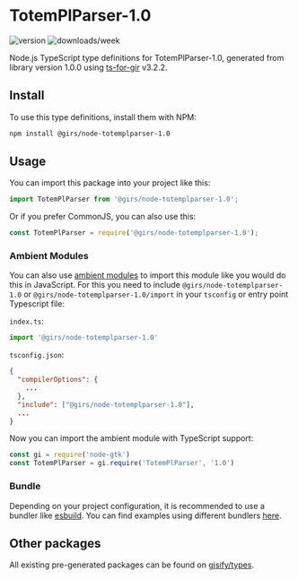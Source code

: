
# TotemPlParser-1.0

![version](https://img.shields.io/npm/v/@girs/node-totemplparser-1.0)
![downloads/week](https://img.shields.io/npm/dw/@girs/node-totemplparser-1.0)


Node.js TypeScript type definitions for TotemPlParser-1.0, generated from library version 1.0.0 using [ts-for-gir](https://github.com/gjsify/ts-for-gir) v3.2.2.


## Install

To use this type definitions, install them with NPM:
```bash
npm install @girs/node-totemplparser-1.0
```

## Usage

You can import this package into your project like this:
```ts
import TotemPlParser from '@girs/node-totemplparser-1.0';
```

Or if you prefer CommonJS, you can also use this:
```ts
const TotemPlParser = require('@girs/node-totemplparser-1.0');
```

### Ambient Modules

You can also use [ambient modules](https://github.com/gjsify/ts-for-gir/tree/main/packages/cli#ambient-modules) to import this module like you would do this in JavaScript.
For this you need to include `@girs/node-totemplparser-1.0` or `@girs/node-totemplparser-1.0/import` in your `tsconfig` or entry point Typescript file:

`index.ts`:
```ts
import '@girs/node-totemplparser-1.0'
```

`tsconfig.json`:
```json
{
  "compilerOptions": {
    ...
  },
  "include": ["@girs/node-totemplparser-1.0"],
  ...
}
```

Now you can import the ambient module with TypeScript support: 

```ts
const gi = require('node-gtk')
const TotemPlParser = gi.require('TotemPlParser', '1.0')
```


### Bundle

Depending on your project configuration, it is recommended to use a bundler like [esbuild](https://esbuild.github.io/). You can find examples using different bundlers [here](https://github.com/gjsify/ts-for-gir/tree/main/examples).

## Other packages

All existing pre-generated packages can be found on [gjsify/types](https://github.com/gjsify/types).

